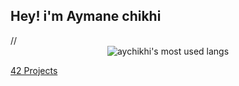 <h2 align="left">Hey! i'm Aymane chikhi</h2>
</p>
//<div align="center"><img align="center" src="https://github-readme-stats.vercel.app/api/top-langs/?username=aychikhi&layout=compact&theme=radical" alt="aychikhi's most used langs"/></div>
<div align="center">
</div>

[42 Projects](https://github.com/aychikhi?tab=repositories&q=42-&type=&language=&sort=)
